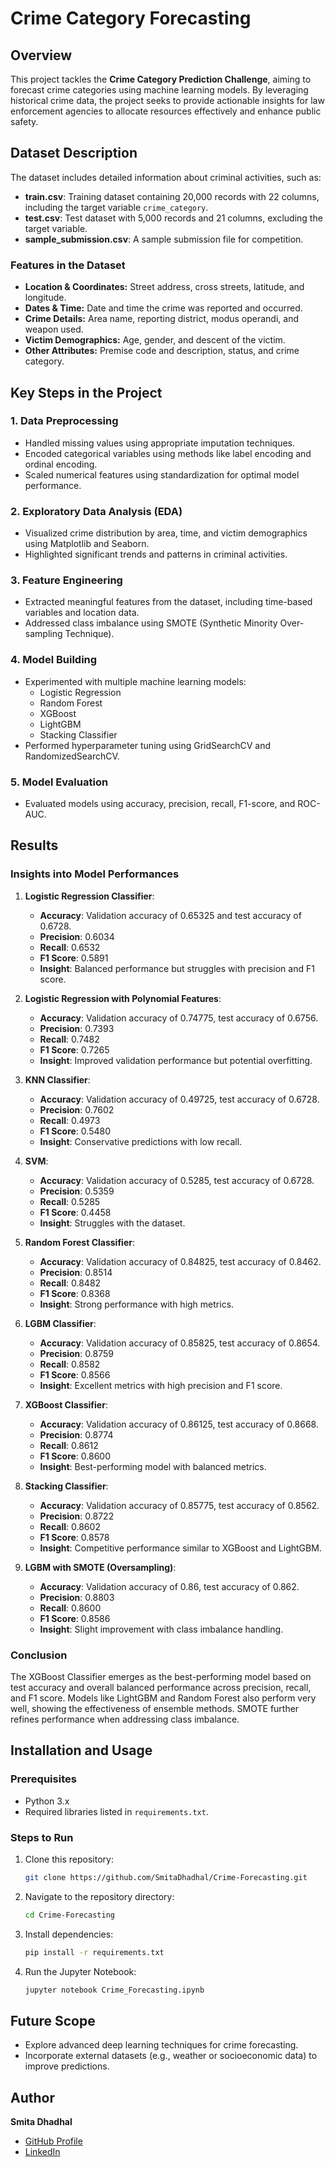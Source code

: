 # Crime Category Forecasting

## Overview
This project tackles the **Crime Category Prediction Challenge**, aiming to forecast crime categories using machine learning models. By leveraging historical crime data, the project seeks to provide actionable insights for law enforcement agencies to allocate resources effectively and enhance public safety.

## Dataset Description
The dataset includes detailed information about criminal activities, such as:
- **train.csv**: Training dataset containing 20,000 records with 22 columns, including the target variable `crime_category`.
- **test.csv**: Test dataset with 5,000 records and 21 columns, excluding the target variable.
- **sample_submission.csv**: A sample submission file for competition.

### Features in the Dataset
- **Location & Coordinates:** Street address, cross streets, latitude, and longitude.
- **Dates & Time:** Date and time the crime was reported and occurred.
- **Crime Details:** Area name, reporting district, modus operandi, and weapon used.
- **Victim Demographics:** Age, gender, and descent of the victim.
- **Other Attributes:** Premise code and description, status, and crime category.

## Key Steps in the Project
### 1. Data Preprocessing
- Handled missing values using appropriate imputation techniques.
- Encoded categorical variables using methods like label encoding and ordinal encoding.
- Scaled numerical features using standardization for optimal model performance.

### 2. Exploratory Data Analysis (EDA)
- Visualized crime distribution by area, time, and victim demographics using Matplotlib and Seaborn.
- Highlighted significant trends and patterns in criminal activities.

### 3. Feature Engineering
- Extracted meaningful features from the dataset, including time-based variables and location data.
- Addressed class imbalance using SMOTE (Synthetic Minority Over-sampling Technique).

### 4. Model Building
- Experimented with multiple machine learning models:
  - Logistic Regression
  - Random Forest
  - XGBoost
  - LightGBM
  - Stacking Classifier
- Performed hyperparameter tuning using GridSearchCV and RandomizedSearchCV.

### 5. Model Evaluation
- Evaluated models using accuracy, precision, recall, F1-score, and ROC-AUC.

## Results
### Insights into Model Performances

1. **Logistic Regression Classifier**:
   - **Accuracy**: Validation accuracy of 0.65325 and test accuracy of 0.6728.
   - **Precision**: 0.6034
   - **Recall**: 0.6532
   - **F1 Score**: 0.5891
   - **Insight**: Balanced performance but struggles with precision and F1 score.

2. **Logistic Regression with Polynomial Features**:
   - **Accuracy**: Validation accuracy of 0.74775, test accuracy of 0.6756.
   - **Precision**: 0.7393
   - **Recall**: 0.7482
   - **F1 Score**: 0.7265
   - **Insight**: Improved validation performance but potential overfitting.

3. **KNN Classifier**:
   - **Accuracy**: Validation accuracy of 0.49725, test accuracy of 0.6728.
   - **Precision**: 0.7602
   - **Recall**: 0.4973
   - **F1 Score**: 0.5480
   - **Insight**: Conservative predictions with low recall.

4. **SVM**:
   - **Accuracy**: Validation accuracy of 0.5285, test accuracy of 0.6728.
   - **Precision**: 0.5359
   - **Recall**: 0.5285
   - **F1 Score**: 0.4458
   - **Insight**: Struggles with the dataset.

5. **Random Forest Classifier**:
   - **Accuracy**: Validation accuracy of 0.84825, test accuracy of 0.8462.
   - **Precision**: 0.8514
   - **Recall**: 0.8482
   - **F1 Score**: 0.8368
   - **Insight**: Strong performance with high metrics.

6. **LGBM Classifier**:
   - **Accuracy**: Validation accuracy of 0.85825, test accuracy of 0.8654.
   - **Precision**: 0.8759
   - **Recall**: 0.8582
   - **F1 Score**: 0.8566
   - **Insight**: Excellent metrics with high precision and F1 score.

7. **XGBoost Classifier**:
   - **Accuracy**: Validation accuracy of 0.86125, test accuracy of 0.8668.
   - **Precision**: 0.8774
   - **Recall**: 0.8612
   - **F1 Score**: 0.8600
   - **Insight**: Best-performing model with balanced metrics.

8. **Stacking Classifier**:
   - **Accuracy**: Validation accuracy of 0.85775, test accuracy of 0.8562.
   - **Precision**: 0.8722
   - **Recall**: 0.8602
   - **F1 Score**: 0.8578
   - **Insight**: Competitive performance similar to XGBoost and LightGBM.

9. **LGBM with SMOTE (Oversampling)**:
   - **Accuracy**: Validation accuracy of 0.86, test accuracy of 0.862.
   - **Precision**: 0.8803
   - **Recall**: 0.8600
   - **F1 Score**: 0.8586
   - **Insight**: Slight improvement with class imbalance handling.

### Conclusion
The XGBoost Classifier emerges as the best-performing model based on test accuracy and overall balanced performance across precision, recall, and F1 score. Models like LightGBM and Random Forest also perform very well, showing the effectiveness of ensemble methods. SMOTE further refines performance when addressing class imbalance.

## Installation and Usage
### Prerequisites
- Python 3.x
- Required libraries listed in `requirements.txt`.

### Steps to Run
1. Clone this repository:
   ```bash
   git clone https://github.com/SmitaDhadhal/Crime-Forecasting.git
   ```
2. Navigate to the repository directory:
   ```bash
   cd Crime-Forecasting
   ```
3. Install dependencies:
   ```bash
   pip install -r requirements.txt
   ```
4. Run the Jupyter Notebook:
   ```bash
   jupyter notebook Crime_Forecasting.ipynb
   ```

## Future Scope
- Explore advanced deep learning techniques for crime forecasting.
- Incorporate external datasets (e.g., weather or socioeconomic data) to improve predictions.

## Author
**Smita Dhadhal**  
- [GitHub Profile](https://github.com/SmitaDhadhal)  
- [LinkedIn](https://www.linkedin.com/in/smitadhadhal)



